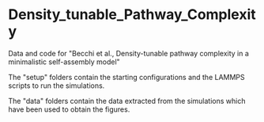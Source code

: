 # Density_tunable_Pathway_Complexity
Data and code for "Becchi et al., Density-tunable pathway complexity in a minimalistic self-assembly model"

The "setup" folders contain the starting configurations and the LAMMPS scripts to run the simulations.

The "data" folders contain the data extracted from the simulations which have been used to obtain the figures.
